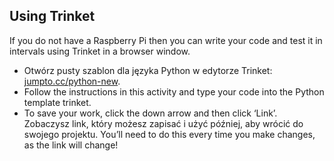 ## Using Trinket

If you do not have a Raspberry Pi then you can write your code and test it in intervals using Trinket in a browser window.

- Otwórz pusty szablon dla języka Python w edytorze Trinket: [jumpto.cc/python-new](http://jumpto.cc/python-new).
- Follow the instructions in this activity and type your code into the Python template trinket.
- To save your work, click the down arrow and then click ‘Link’. Zobaczysz link, który możesz zapisać i użyć później, aby wrócić do swojego projektu. You’ll need to do this every time you make changes, as the link will change!